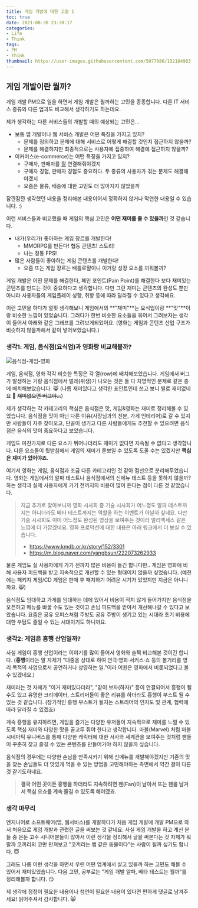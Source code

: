 ```yaml
---
title: 게임 개발에 대한 고찰 1
toc: true
date: 2021-08-30 23:30:17
categories:
- Life
- Think
tags:
- PM
- Think
thumbnail: https://user-images.githubusercontent.com/5077086/132184983-c0b9809d-4b30-47c5-8391-4cb454466396.png
---
```


## 게임 개발이란 뭘까?

게임 개발 PM으로 일을 하면서 게임 개발은 뭘까하는 고민을 종종합니다.
다른 IT 서비스 종류와 다른 업과도 비교해서 생각하기도 하는데요.

제가 생각하는 다른 서비스들의 개발할 때의 예상되는 고민은...

- 보통 앱 개발이나 웹 서비스 개발은 어떤 특징을 가지고 있지?
  - 문제를 정의하고 문제에 대해 서비스로 어떻게 해결할 것인지 접근하지 않을까?
  - 문제를 해결하지만 최종적으로는 사용자에 집중하여 해결에 접근하지 않을까?
- 이커머스(e-commerce)는 어떤 특징을 가지고 있지?
  - 구매자, 판매자를 <u>잘</u> 연결해줘야겠지
  - 구매자 경험, 판매자 경험도 중요하다. 두 종류의 사용자가 겪는 문제도 해결해야겠지
  - 요즘은 물류, 배송에 대한 고민도 더 많아지지 않았을까

잠깐잠깐 생각했던 내용을 정리해본 내용이어서 정확하지 않거나 막연한 내용일 수 있습니다. :)

이런 서비스들과 비교했을 때 게임의 핵심 고민은 **어떤 재미를 줄 수 있을까**인 것 같습니다.

- 내가(우리가) 좋아하는 게임 장르를 개발한다!
  - MMORPG를 만든다! 협동 콘텐츠! 스토리!
  - 나는 정통 FPS!
- 많은 사람들이 좋아하는 게임 콘텐츠를 개발한다!
  - 요즘 뜨는 게임 장르는 배틀로얄이니 이거랑 성장 요소를 끼워볼까?

게임 개발은 어떤 문제를 해결한다, 페인 포인트(Pain Point)를 해결한다 보다
재미있는 콘텐츠를 만드는 것이 중요하다고 생각합니다.
다만 그런 재미는 콘텐츠의 완성도 뿐만 아니라 사용자들의 게임플레이 성향, 취향 등에 따라 달라질 수 있다고 생각해요.

이런 고민을 하다가 얼핏 생각해보니 게임에서의 **"재미"**는 요식업이랑 **"맛"**이랑 비슷한 느낌이 있었습니다.
그러다가 한번 비슷한 요소들을 묶어서 그려보자는 생각이 들어서 아래와 같은 그래프를 그려보게되었어요.
(영화는 게임과 콘텐츠 산업 구조가 비슷하지 않을까해서 같이 넣어보았습니다.)

### 생각1: 게임, 음식점(요식업)과 영화랑 비교해볼까?

![음식점-게임-영화](https://user-images.githubusercontent.com/5077086/131364105-a43b2964-00c9-4a1d-869b-dc71f77e8f02.png)

게임, 음식점, 영화 각각 비슷한 특징은 각 열(row)에 배치해보았습니다.
게임에서 버그가 발생하는 거랑 음식점에서 벌레(위생)가 나오는 것은 둘 다 치명적인 문제로 같은 층에 배치해보았습니다. 😸
(나름 재미있다고 생각한 포인트인데 쓰고 보니 별로 재미없네요 🐛 ~~재미없으면 버그야...~~)

제가 생각하는 각 카테고리의 핵심은 음식점은 맛, 게임&영화는 재미로 정리해볼 수 있었습니다.
음식점을 맛이 아닌 다른 이유(사장님과의 친분, 가게 인테리어)로 갈 수 있지만
사람들이 자주 찾아오고, 단골이 생기고 다른 사람들에게도 추천할 수 있으려면 음식점은 음식의 맛이 중요하다고 보았습니다.

게임도 마찬가지로 다른 요소가 뛰어나더라도 재미가 없다면 지속될 수 없다고 생각합니다.
다른 요소들이 뒷받침해서 게임의 재미가 돋보일 수 있도록 도울 수는 있겠지만 **핵심은 재미가 있어야죠.**

여기서 영화는 게임, 음식점과 조금 다른 카테고리인 것 같아 점선으로 분리해두었습니다.
영화는 게임에서의 알파 테스트나 음식점에서의 신메뉴 테스트 등을 못하지 않을까? 하는 생각과
실제 사용자에게 가기 전까지의 비용이 많이 든다는 점이 다른 것 같았습니다.

> 지금 추가로 찾아보니까 영화 시사회 중 기술 시사회가 어느정도 알파 테스트까지는 아니더라도 베타 테스트까지는 역할을 하는 이벤트가 아닐까 싶네요.
> 다만 기술 시사회도 이미 어느정도 완성된 영상을 보여주는 것이라 얼리엑세스 같은 느낌에 더 가깝겠네요.
> 영화 프로덕션에 대한 내용은 아래 링크에서 더 보실 수 있습니다.
>
> - https://www.kmdb.or.kr/story/152/3301
> - https://m.blog.naver.com/yangbsun/222073262933

물론 게임도 실 사용자에게 가기 전까지 많은 비용이 들긴 합니다만..
게임은 영화에 비해 사용자 피드백을 받고 지속적으로 개선할 수 있는 형태이지 않을까 싶었습니다.
(예전에는 패키지 게임/CD 게임은 판매 후 패치하기 어려운 시기가 있었지만 지금은 아니니까요. 😸)

음식점도 임대하고 가게를 임대하는 데에 있어서 비용이 적지 않게 들어가지만
음식점을 오픈하고 메뉴를 바꿀 수도 있는 것이고 손님 피드백을 받아서 개선해나갈 수 있다고 보았습니다.
요즘은 공유 오피스처럼 주방도 공유 주방이 생기고 있는 시대라 초기 비용에 대한 부담도 줄일 수 있는 시대이기도 하니까요.

### 생각2: 게임은 흥행 산업일까?

사실 게임이 흥행 산업이라는 이야기를 많이 들어서 영화와 슬쩍 비교해본 것이긴 합니다.
(**흥행**이라는 말 자체가 "대중을 상대로 하여 연극·영화·서커스·쇼 등의 볼거리를 영리 목적의 사업으로서 공연하거나 상영하는 일."이라 어원은 영화에서 비롯되었다고 볼 수 있겠네요.)

재미라는 것 자체가 "이거 재미있다더라", "같이 보자(하자)" 등이 연결되어서 흥행이 될 수도 있고
유명한 크리에이터, 스트리머들이 좋은 리뷰를 하더라도 흥행이 부스트 될 수 있는 것 같습니다.
(장기적인 흥행 부스트가 될지는 스트리머의 인지도 및 관계, 협력에 따라 달라질 수 있겠죠)

계속 흥행을 유지하려면, 게임을 즐기는 다양한 유저들이 지속적으로 재미를 느낄 수 있도록 핵심 재미와 다양한 맛을 골고루 줘야 한다고 생각합니다.
마블(Marvel) 처럼 마블 시네마틱 유니버스를 통해 다양한 캐릭터에 대한 서사와 세계관을 보여주는 것처럼 팬들이 꾸준히 찾고 즐길 수 있는 콘텐츠를 만들어가야 하지 않을까 싶습니다.

음식점의 경우에는 다양한 손님을 만족시키기 위해 신메뉴를 개발해야겠지만 기존의 맛을 찾는 손님들도 더 맛있게 먹을 수 있는 방법을 고민해야하는 측면에서 약간 결이 다른 것 같기도하네요.

> **결국 어떤 곳이든 흥행을 하더라도 지속하려면 팬(Fan)이 남아서 또는 팬을 남겨서 핵심 요쇼를 계속 즐길 수 있도록 해야겠죠.**

### 생각 마무리

엔지니어로 소프트웨어(앱, 웹서비스)를 개발하다가 처음 게임 개발에 개발 PM으로 와서 처음으로 게임 개발과 관련한 글을 써보는 것 같네요. 사실 게임 개발을 하고 계신 분들 중 은둔 고수 시니어분들이 많아서 이런 생각을 정리해서 글을 써본다는 것 자체가 뭐랄까 코끼리의 코만 만져보고 "코끼리는 뱀 같은 동물이다"는 사람이 될까 싶기도 합니다. 😇

그래도 나름 이런 생각을 하면서 우린 어떤 업계에서 살고 있을까 하는 고민도 해볼 수 있어서 재미있었습니다.
다음 고민, 공부로는 "게임 개발 알파, 베타 테스트는 뭘까"를 정리해볼까 합니다. 😏

제 생각에 정정이 필요한 내용이나 첨언이 필요한 내용이 있다면 편하게 댓글로 남겨주세요!
읽어주셔서 감사합니다. 😸

